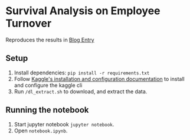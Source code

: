 # Survival Analysis on Employee Turnover

Reproduces the results in [Blog Entry](https://www.thomasjpfan.com/2018/09/survival-regression-analysis-on-customer-churn/)

## Setup

1. Install dependencies: `pip install -r requirements.txt`
1. Follow [Kaggle's installation and configuration documentation](https://github.com/Kaggle/kaggle-api#installation) to install and configure the kaggle cli
1. Run `/dl_extract.sh` to download, and extract the data.

## Running the notebook

1. Start jupyter notebook `jupyter notebook`.
1. Open `notebook.ipynb`.
